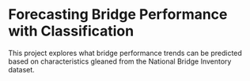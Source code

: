 # Forecasting Bridge Performance with Classification

This project explores what bridge performance trends can be predicted based on characteristics gleaned from the National Bridge Inventory dataset.
